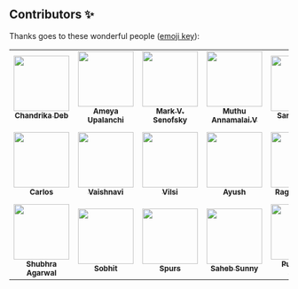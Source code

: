 ## Contributors ✨

Thanks goes to these wonderful people ([emoji key](https://allcontributors.org/docs/en/emoji-key)):

<!-- ALL-CONTRIBUTORS-LIST:START - Do not remove or modify this section -->
<!-- prettier-ignore-start -->
<!-- markdownlint-disable -->
<table>
  <tr>
      <td align="center"><a href="https://github.com/chandrikadeb7"><img src="https://avatars3.githubusercontent.com/u/29686102?s=400&u=91f707113d5456dec27b70f81b0adf769a6c3b8b&v=4" width="100px;" alt=""/><br /><sub><b>Chandrika Deb
</b></sub></a><br />
       <td align="center"><a href="https://github.com/AmeyaUpalanchi"><img src="https://avatars1.githubusercontent.com/u/50236806?s=400&u=8fa6a4a26849c455d792e137754d136bf9398f7c&v=4" width="100px;" alt=""/><br /><sub><b>Ameya Upalanchi
</b></sub></a><br />
       <td align="center"><a href="https://github.com/senofsky"><img src="https://avatars1.githubusercontent.com/u/14140232?s=400&u=a21f5e76b61d06bf984bb8b9b6f0e9fa59034385&v=4" width="100px;" alt=""/><br /><sub><b>Mark V. Senofsky
</b></sub></a><br />
       <td align="center"><a href="https://github.com/muthuannamalai12"><img src="https://avatars0.githubusercontent.com/u/64524822?s=400&u=c1f8f317ca1eb1340f411b69b3b7c85446303ae5&v=4" width="100px;" alt=""/><br /><sub><b>Muthu Annamalai.V
</b></sub></a><br />
       <td align="center"><a href="https://github.com/sandheepp"><img src="https://avatars0.githubusercontent.com/u/42427892?s=400&u=5adce2199589e33a96b6a0710ab973cb1ae5c2c8&v=4" width="100px;" alt=""/><br /><sub><b>Sandheep P
</b></sub></a><br />
       <td align="center"><a href="https://github.com/pavitrashah"><img src="https://avatars1.githubusercontent.com/u/47504253?s=400&u=1a8fd8d69b7f06aa621bfe1ebaeee457fe3eaa3f&v=4" width="100px;" alt=""/><br /><sub><b>Pavitra Shah
</b></sub></a><br />
       <td align="center"><a href="https://github.com/anupamhaldkar"><img src="https://avatars0.githubusercontent.com/u/48323127?s=400&u=ff3347d7e6e4987c0923f830b0c094a5edb2dcd3&v=4" width="100px;" alt=""/><br /><sub><b>Anupam Haldkar
</b></sub></a><br />
       <td align="center"><a href="https://github.com/abhinavmaharana"><img src="https://avatars0.githubusercontent.com/u/59000244?s=400&u=4d68a964de00ddf1d896a16264efef9498cb89cf&v=4" width="100px;" alt=""/><br /><sub><b>Abhinav Maharana
</b></sub></a><br />
   </tr>
       <td align="center"><a href="https://github.com/Pisich"><img src="https://avatars1.githubusercontent.com/u/62033118?s=400&v=4" width="100px;" alt=""/><br /><sub><b>Carlos
</b></sub></a><br />
       <td align="center"><a href="https://github.com/vaishnavi-1"><img src="https://avatars.githubusercontent.com/u/62782231?s=400&u=0456930f4fd318bcf5a9092effe0899756c0737d&v=4" width="100px;" alt=""/><br /><sub><b>Vaishnavi
</b></sub></a><br />
       <td align="center"><a href="https://github.com/vilsi12"><img src="https://avatars.githubusercontent.com/u/53365687?s=400&v=4" width="100px;" alt=""/><br /><sub><b>Vilsi
</b></sub></a><br />
       <td align="center"><a href="https://github.com/Aayush-hub"><img src="https://avatars.githubusercontent.com/u/65889104?s=400&u=c1d16445b91b933cb40ea5264fcad37242e24c17&v=4" width="100px;" alt=""/><br /><sub><b>Ayush
</b></sub></a><br />
       <td align="center"><a href="https://github.com/RaghavModi"><img src="https://avatars.githubusercontent.com/u/52846588?s=400&u=f4f2c78ddb98a18cabdb84fbe39775d0de55f012&v=4" width="100px;" alt=""/><br /><sub><b>Raghav Modi
</b></sub></a><br />
       <td align="center"><a href="https://github.com/IndraP24"><img src="https://avatars.githubusercontent.com/u/64627762?s=400&u=0223a819d07fd06064c40e024e5692e61df6c16d&v=4" width="100px;" alt=""/><br /><sub><b>Indra P
</b></sub></a><br />
       <td align="center"><a href="https://github.com/TanweerulHaque"><img src="https://avatars.githubusercontent.com/u/50830237?s=400&u=79706c3bbf8a927538bcc72b10313fc5ddeef126&v=4" width="100px;" alt=""/><br /><sub><b>Tanweerul Haque
</b></sub></a><br />
       <td align="center"><a href="https://github.com/keshav340"><img src="https://avatars.githubusercontent.com/u/61562452?s=400&v=4" width="100px;" alt=""/><br /><sub><b>Keshav
</b></sub></a><br />
   </tr>
       <td align="center"><a href="https://github.com/shubhraagarwal"><img src="https://avatars.githubusercontent.com/u/67220475?s=400&u=06f7d36a749adc78f8f8ec202114cfcae1994d3c&v=4" width="100px;" alt=""/><br /><sub><b>Shubhra Agarwal
</b></sub></a><br />
       <td align="center"><a href="https://github.com/Sobhit25"><img src="https://avatars.githubusercontent.com/u/64360724?s=400&u=6526a1260d1ccdf2fc5becafe0bad187135976f3&v=4" width="100px;" alt=""/><br /><sub><b>Sobhit
</b></sub></a><br />
       <td align="center"><a href="https://github.com/spursbyte"><img src="https://avatars.githubusercontent.com/u/60615807?s=400&u=b98613f63d6b7164b205c46fa1ee85aa6df7347a&v=4" width="100px;" alt=""/><br /><sub><b>Spurs
</b></sub></a><br />
       <td align="center"><a href="https://github.com/sahebsunny"><img src="https://avatars.githubusercontent.com/u/55354715?s=400&u=6d4b9fef41fa9d184f86b9504f56b59f54815da6&v=4" width="100px;" alt=""/><br /><sub><b>Saheb Sunny
</b></sub></a><br />
       <td align="center"><a href="https://github.com/Purvanshsingh"><img src="https://avatars.githubusercontent.com/u/49719371?s=400&u=bbbd20bee33af4b2b4cd5fbb19c5b11560c21eb8&v=4" width="100px;" alt=""/><br /><sub><b>Purvansh Singh
</b></sub></a><br />
       <td align="center"><a href="https://github.com/Amit366"><img src="https://avatars.githubusercontent.com/u/60662775?s=460&v=4" width="100px;" alt=""/><br /><sub><b>Amit
</b></sub></a><br />
       <td align="center"><a href="https://github.com/Aayush-hub"><img src="https://avatars0.githubusercontent.com/u/65889104?s=60&v=4" width="100px;" alt=""/><br /><sub><b>Aayush Garg
</b></sub></a><br />

